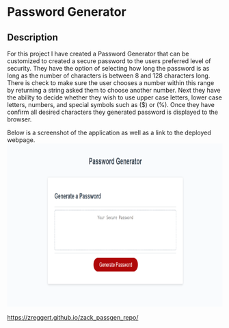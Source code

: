 # Password Generator

## Description

For this project I have created a Password Generator that can be customized to created a secure password to the users preferred level of security. They have the option of selecting how long the password is as long as the number of characters is between 8 and 128 characters long. There is check to make sure the user chooses a number within this range by returning a string asked them to choose another number. Next they have the ability to decide whether they wish to use upper case letters, lower case letters, numbers, and special symbols such as ($) or (%). Once they have confirm all desired characters they generated password is displayed to the browser.

Below is a screenshot of the application as well as a link to the deployed webpage.
![password generator webpage](./images/screen_shot_for_readme.png)

https://zreggert.github.io/zack_passgen_repo/
